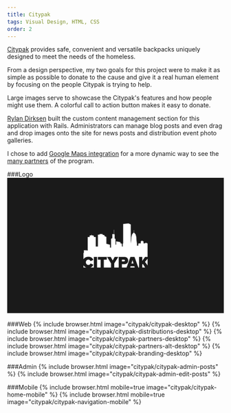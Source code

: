 ```yaml
---
title: Citypak
tags: Visual Design, HTML, CSS
order: 2
---
```


[Citypak](http://www.citypak.org) provides safe, convenient and versatile backpacks uniquely designed to meet the needs of the homeless.

From a design perspective, my two goals for this project were to make it as simple as possible to donate to the cause and give it a real human element by focusing on the people Citypak is trying to help.

Large images serve to showcase the Citypak's features and how people might use them. A colorful call to action button makes it easy to donate.

[Rylan Dirksen](http://rylo.github.io) built the custom content management section for this application with Rails. Administrators can manage blog posts and even drag and drop images onto the site for news posts and distribution event photo galleries.

I chose to add [Google Maps integration](https://developers.google.com/maps) for a more dynamic way to see the [many partners](http://citypak.org/partners) of the program.

###Logo
![Checklist Logo](/assets/images/work/citypak/citypak-logo.svg)

###Web
{% include browser.html image="citypak/citypak-desktop" %}
{% include browser.html image="citypak/citypak-distributions-desktop" %}
{% include browser.html image="citypak/citypak-partners-desktop" %}
{% include browser.html image="citypak/citypak-partners-alt-desktop" %}
{% include browser.html image="citypak/citypak-branding-desktop" %}

###Admin
{% include browser.html image="citypak/citypak-admin-posts" %}
{% include browser.html image="citypak/citypak-admin-edit-posts" %}

###Mobile
{% include browser.html mobile=true image="citypak/citypak-home-mobile" %}
{% include browser.html mobile=true image="citypak/citypak-navigation-mobile" %}
